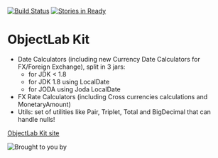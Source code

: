 [![Build Status](https://secure.travis-ci.org/Appendium/objectlabkit.png?branch=master)](http://travis-ci.org/Appendium/objectlabkit) [![Stories in Ready](https://badge.waffle.io/Appendium/objectlabkit.png?label=ready)](https://waffle.io/Appendium/objectlabkit) 

ObjectLab Kit
=============

* Date Calculators (including new Currency Date Calculators for FX/Foreign Exchange), split in 3 jars:
  * for JDK < 1.8
  * for JDK 1.8 using LocalDate
  * for JODA using Joda LocalDate
* FX Rate Calculators (including Cross currencies calculations and MonetaryAmount)
* Utils: set of utilities like Pair, Triplet, Total and BigDecimal that can handle nulls!

[ObjectLab Kit site](http://objectlabkit.sf.net)

![Brought to you by](http://objectlabkit.sourceforge.net/images/appendium_logo.jpg "Supported by Appendium")
